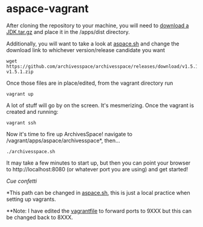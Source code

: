 # aspace-vagrant

After cloning the repository to your machine, you will need to [download a JDK.tar.gz](http://www.oracle.com/technetwork/java/javase/downloads/jdk8-downloads-2133151.html) and place it in the /apps/dist directory.

Additionally, you will want to take a look at [aspace.sh](https://github.com/brialparker/aspace-vagrant/blob/develop/scripts/aspace.sh#L6) and change the download link to whichever version/release candidate you want

```
wget https://github.com/archivesspace/archivesspace/releases/download/v1.5.1/archivesspace-v1.5.1.zip
```
Once those files are in place/edited, from the vagrant directory run

```
vagrant up
```

A lot of stuff will go by on the screen. It's mesmerizing. Once the vagrant is created and running:

```
vagrant ssh
```

Now it's time to fire up ArchivesSpace! navigate to /vagrant/apps/aspace/archivesspace*, then...

```
./archivesspace.sh
```
It may take a few minutes to start up, but then you can point your browser to http://localhost:8080 (or whatever port you are using) and get started!

<i>Cue confetti</i>


*This path can be changed in [aspace.sh](https://github.com/brialparker/aspace-vagrant/blob/develop/scripts/aspace.sh#L8), this is just a local practice when setting up vagrants.

**Note: I have edited the [vagrantfile](https://github.com/brialparker/aspace-vagrant/blob/develop/Vagrantfile) to forward ports to 9XXX but this can be changed back to 8XXX.
